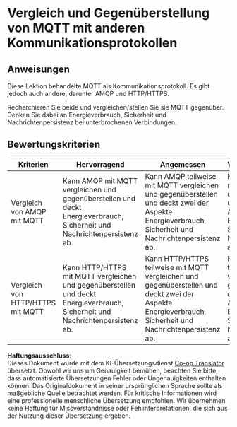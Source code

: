 <!--
CO_OP_TRANSLATOR_METADATA:
{
  "original_hash": "0d4033cdd7b5b5475c63770102e38480",
  "translation_date": "2025-08-25T21:59:21+00:00",
  "source_file": "1-getting-started/lessons/4-connect-internet/assignment.md",
  "language_code": "de"
}
-->
# Vergleich und Gegenüberstellung von MQTT mit anderen Kommunikationsprotokollen

## Anweisungen

Diese Lektion behandelte MQTT als Kommunikationsprotokoll. Es gibt jedoch auch andere, darunter AMQP und HTTP/HTTPS.

Recherchieren Sie beide und vergleichen/stellen Sie sie MQTT gegenüber. Denken Sie dabei an Energieverbrauch, Sicherheit und Nachrichtenpersistenz bei unterbrochenen Verbindungen.

## Bewertungskriterien

| Kriterien | Hervorragend | Angemessen | Verbesserungswürdig |
| --------- | ------------ | ---------- | -------------------- |
| Vergleich von AMQP mit MQTT | Kann AMQP mit MQTT vergleichen und gegenüberstellen und deckt Energieverbrauch, Sicherheit und Nachrichtenpersistenz ab. | Kann AMQP teilweise mit MQTT vergleichen und gegenüberstellen und deckt zwei der Aspekte Energieverbrauch, Sicherheit und Nachrichtenpersistenz ab. | Kann AMQP teilweise mit MQTT vergleichen und gegenüberstellen und deckt einen der Aspekte Energieverbrauch, Sicherheit und Nachrichtenpersistenz ab. |
| Vergleich von HTTP/HTTPS mit MQTT | Kann HTTP/HTTPS mit MQTT vergleichen und gegenüberstellen und deckt Energieverbrauch, Sicherheit und Nachrichtenpersistenz ab. | Kann HTTP/HTTPS teilweise mit MQTT vergleichen und gegenüberstellen und deckt zwei der Aspekte Energieverbrauch, Sicherheit und Nachrichtenpersistenz ab. | Kann HTTP/HTTPS teilweise mit MQTT vergleichen und gegenüberstellen und deckt einen der Aspekte Energieverbrauch, Sicherheit und Nachrichtenpersistenz ab. |

**Haftungsausschluss**:  
Dieses Dokument wurde mit dem KI-Übersetzungsdienst [Co-op Translator](https://github.com/Azure/co-op-translator) übersetzt. Obwohl wir uns um Genauigkeit bemühen, beachten Sie bitte, dass automatisierte Übersetzungen Fehler oder Ungenauigkeiten enthalten können. Das Originaldokument in seiner ursprünglichen Sprache sollte als maßgebliche Quelle betrachtet werden. Für kritische Informationen wird eine professionelle menschliche Übersetzung empfohlen. Wir übernehmen keine Haftung für Missverständnisse oder Fehlinterpretationen, die sich aus der Nutzung dieser Übersetzung ergeben.